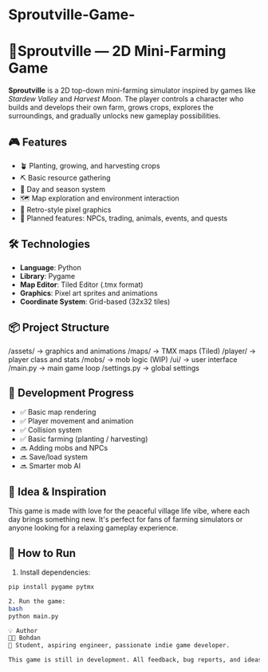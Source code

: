 # Sproutville-Game-
# 🌾Sproutville — 2D Mini-Farming Game

**Sproutville** is a 2D top-down mini-farming simulator inspired by games like *Stardew Valley* and *Harvest Moon*. The player controls a character who builds and develops their own farm, grows crops, explores the surroundings, and gradually unlocks new gameplay possibilities.

## 🎮 Features

- 🪴 Planting, growing, and harvesting crops
- ⛏️ Basic resource gathering
- 🔁 Day and season system
- 🗺️ Map exploration and environment interaction
- 🎨 Retro-style pixel graphics
- 💬 Planned features: NPCs, trading, animals, events, and quests

## 🛠 Technologies

- **Language**: Python
- **Library**: Pygame
- **Map Editor**: Tiled Editor (.tmx format)
- **Graphics**: Pixel art sprites and animations
- **Coordinate System**: Grid-based (32x32 tiles)

## 📦 Project Structure

/assets/ → graphics and animations
/maps/ → TMX maps (Tiled)
/player/ → player class and stats
/mobs/ → mob logic (WIP)
/ui/ → user interface
/main.py → main game loop
/settings.py → global settings


## 🚧 Development Progress

- ✅ Basic map rendering
- ✅ Player movement and animation
- ✅ Collision system
- ✅ Basic farming (planting / harvesting)
- 🔜 Adding mobs and NPCs
- 🔜 Save/load system
- 🔜 Smarter mob AI

## 🧠 Idea & Inspiration

This game is made with love for the peaceful village life vibe, where each day brings something new. It's perfect for fans of farming simulators or anyone looking for a relaxing gameplay experience.

## 🚀 How to Run

1. Install dependencies:

```bash
pip install pygame pytmx

2. Run the game:
bash
python main.py

💡 Author
👨‍💻 Bohdan
🎯 Student, aspiring engineer, passionate indie game developer.

This game is still in development. All feedback, bug reports, and ideas are very welcome!
